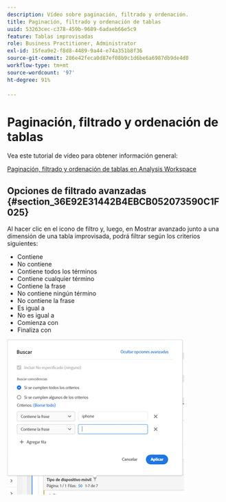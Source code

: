 ```yaml
---
description: Vídeo sobre paginación, filtrado y ordenación.
title: Paginación, filtrado y ordenación de tablas
uuid: 53263cec-c378-459b-9689-6adaeb66e5c9
feature: Tablas improvisadas
role: Business Practitioner, Administrator
exl-id: 15fea9e2-f8d8-4489-9a44-e74a351b8f36
source-git-commit: 286e42feca0d87ef08b9c1d6be6a6987db9de4d0
workflow-type: tm+mt
source-wordcount: '97'
ht-degree: 91%

---
```


# Paginación, filtrado y ordenación de tablas

Vea este tutorial de vídeo para obtener información general:

[Paginación, filtrado y ordenación de tablas en Analysis Workspace](https://experienceleague.adobe.com/docs/analytics-learn/tutorials/analysis-workspace/building-freeform-tables/pagination-filtering-sorting-tables.html)

## Opciones de filtrado avanzadas {#section_36E92E31442B4EBCB052073590C1F025}

Al hacer clic en el icono de filtro y, luego, en Mostrar avanzado junto a una dimensión de una tabla improvisada, podrá filtrar según los criterios siguientes:

* Contiene
* No contiene
* Contiene todos los términos
* Contiene cualquier término
* Contiene la frase
* No contiene ningún término
* No contiene la frase
* Es igual a
* No es igual a
* Comienza con
* Finaliza con

![](assets/advanced-filter.png)
